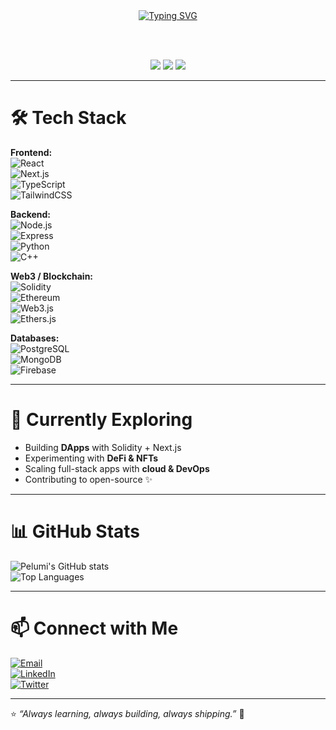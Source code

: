 <div align="center">
  <a href="https://github.com/Dave1604">
    <img src="https://readme-typing-svg.herokuapp.com?size=28&duration=3000&pause=800&center=true&vCenter=true&width=900&lines=Pelumi+%28%40Dave1604%29;Full-Stack+Developer;Frontend+Developer+%28React+%2B+Next.js%29;Web3+Builder+%7C+Solidity+%7C+Ethers.js;Always+learning,+building,+shipping+🚀" alt="Typing SVG" />
  </a>

  <br/><br/>

  <img src="https://komarev.com/ghpvc/?username=Dave1604&color=blueviolet&style=flat-square" />
  <img src="https://img.shields.io/github/followers/Dave1604?label=Followers&style=social" />
  <img src="https://img.shields.io/github/stars/Dave1604?affiliations=OWNER%2CCOLLABORATOR&style=social" />
</div>

---

# 🛠️ Tech Stack

**Frontend:**  
![React](https://img.shields.io/badge/-React-61DAFB?style=flat&logo=react&logoColor=000)  
![Next.js](https://img.shields.io/badge/-Next.js-000?style=flat&logo=nextdotjs)  
![TypeScript](https://img.shields.io/badge/-TypeScript-3178C6?style=flat&logo=typescript&logoColor=fff)  
![TailwindCSS](https://img.shields.io/badge/-TailwindCSS-38B2AC?style=flat&logo=tailwindcss&logoColor=fff)  

**Backend:**  
![Node.js](https://img.shields.io/badge/-Node.js-339933?style=flat&logo=nodedotjs&logoColor=fff)  
![Express](https://img.shields.io/badge/-Express-000?style=flat&logo=express)  
![Python](https://img.shields.io/badge/-Python-3776AB?style=flat&logo=python&logoColor=fff)  
![C++](https://img.shields.io/badge/-C++-00599C?style=flat&logo=cplusplus&logoColor=fff)  

**Web3 / Blockchain:**  
![Solidity](https://img.shields.io/badge/-Solidity-363636?style=flat&logo=solidity)  
![Ethereum](https://img.shields.io/badge/-Ethereum-3C3C3D?style=flat&logo=ethereum&logoColor=fff)  
![Web3.js](https://img.shields.io/badge/-Web3.js-F16822?style=flat&logo=web3dotjs&logoColor=fff)  
![Ethers.js](https://img.shields.io/badge/-Ethers.js-253992?style=flat)  

**Databases:**  
![PostgreSQL](https://img.shields.io/badge/-PostgreSQL-336791?style=flat&logo=postgresql&logoColor=fff)  
![MongoDB](https://img.shields.io/badge/-MongoDB-47A248?style=flat&logo=mongodb&logoColor=fff)  
![Firebase](https://img.shields.io/badge/-Firebase-FFCA28?style=flat&logo=firebase&logoColor=000)  

---

# 🌱 Currently Exploring
- Building **DApps** with Solidity + Next.js  
- Experimenting with **DeFi & NFTs**  
- Scaling full-stack apps with **cloud & DevOps**  
- Contributing to open-source ✨  

---

# 📊 GitHub Stats
![Pelumi's GitHub stats](https://github-readme-stats.vercel.app/api?username=Dave1604&show_icons=true&theme=radical)  
![Top Languages](https://github-readme-stats.vercel.app/api/top-langs/?username=Dave1604&layout=compact&theme=radical)

---

# 📫 Connect with Me
[![Email](https://img.shields.io/badge/Email-podewara12%40gmail.com-D14836?style=flat&logo=gmail&logoColor=white)](mailto:podewara12@gmail.com)  
[![LinkedIn](https://img.shields.io/badge/-LinkedIn-0077B5?style=flat&logo=linkedin&logoColor=white)](https://linkedin.com/in/your-link)  
[![Twitter](https://img.shields.io/badge/-Twitter-1DA1F2?style=flat&logo=twitter&logoColor=white)](https://twitter.com/your-handle)  

---

⭐️ *“Always learning, always building, always shipping.”* 🚀
